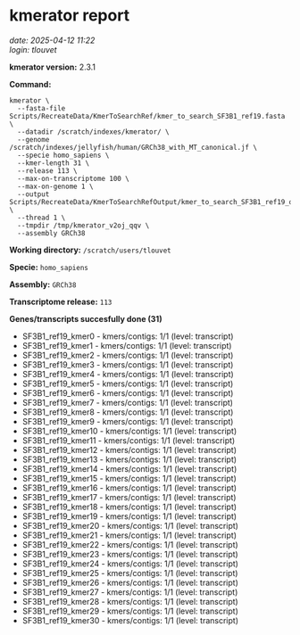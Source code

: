 # kmerator report
*date: 2025-04-12 11:22*  
*login: tlouvet*

**kmerator version:** 2.3.1

**Command:**

```
kmerator \
  --fasta-file Scripts/RecreateData/KmerToSearchRef/kmer_to_search_SF3B1_ref19.fasta \
  --datadir /scratch/indexes/kmerator/ \
  --genome /scratch/indexes/jellyfish/human/GRCh38_with_MT_canonical.jf \
  --specie homo_sapiens \
  --kmer-length 31 \
  --release 113 \
  --max-on-transcriptome 100 \
  --max-on-genome 1 \
  --output Scripts/RecreateData/KmerToSearchRefOutput/kmer_to_search_SF3B1_ref19_output \
  --thread 1 \
  --tmpdir /tmp/kmerator_v2oj_qqv \
  --assembly GRCh38
```

**Working directory:** `/scratch/users/tlouvet`

**Specie:** `homo_sapiens`

**Assembly:** `GRCh38`

**Transcriptome release:** `113`

**Genes/transcripts succesfully done (31)**

- SF3B1_ref19_kmer0 - kmers/contigs: 1/1 (level: transcript)
- SF3B1_ref19_kmer1 - kmers/contigs: 1/1 (level: transcript)
- SF3B1_ref19_kmer2 - kmers/contigs: 1/1 (level: transcript)
- SF3B1_ref19_kmer3 - kmers/contigs: 1/1 (level: transcript)
- SF3B1_ref19_kmer4 - kmers/contigs: 1/1 (level: transcript)
- SF3B1_ref19_kmer5 - kmers/contigs: 1/1 (level: transcript)
- SF3B1_ref19_kmer6 - kmers/contigs: 1/1 (level: transcript)
- SF3B1_ref19_kmer7 - kmers/contigs: 1/1 (level: transcript)
- SF3B1_ref19_kmer8 - kmers/contigs: 1/1 (level: transcript)
- SF3B1_ref19_kmer9 - kmers/contigs: 1/1 (level: transcript)
- SF3B1_ref19_kmer10 - kmers/contigs: 1/1 (level: transcript)
- SF3B1_ref19_kmer11 - kmers/contigs: 1/1 (level: transcript)
- SF3B1_ref19_kmer12 - kmers/contigs: 1/1 (level: transcript)
- SF3B1_ref19_kmer13 - kmers/contigs: 1/1 (level: transcript)
- SF3B1_ref19_kmer14 - kmers/contigs: 1/1 (level: transcript)
- SF3B1_ref19_kmer15 - kmers/contigs: 1/1 (level: transcript)
- SF3B1_ref19_kmer16 - kmers/contigs: 1/1 (level: transcript)
- SF3B1_ref19_kmer17 - kmers/contigs: 1/1 (level: transcript)
- SF3B1_ref19_kmer18 - kmers/contigs: 1/1 (level: transcript)
- SF3B1_ref19_kmer19 - kmers/contigs: 1/1 (level: transcript)
- SF3B1_ref19_kmer20 - kmers/contigs: 1/1 (level: transcript)
- SF3B1_ref19_kmer21 - kmers/contigs: 1/1 (level: transcript)
- SF3B1_ref19_kmer22 - kmers/contigs: 1/1 (level: transcript)
- SF3B1_ref19_kmer23 - kmers/contigs: 1/1 (level: transcript)
- SF3B1_ref19_kmer24 - kmers/contigs: 1/1 (level: transcript)
- SF3B1_ref19_kmer25 - kmers/contigs: 1/1 (level: transcript)
- SF3B1_ref19_kmer26 - kmers/contigs: 1/1 (level: transcript)
- SF3B1_ref19_kmer27 - kmers/contigs: 1/1 (level: transcript)
- SF3B1_ref19_kmer28 - kmers/contigs: 1/1 (level: transcript)
- SF3B1_ref19_kmer29 - kmers/contigs: 1/1 (level: transcript)
- SF3B1_ref19_kmer30 - kmers/contigs: 1/1 (level: transcript)

